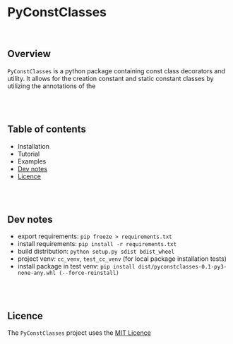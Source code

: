 # PyConstClasses

<!-- TODO: github workflows -->

<br />

## Overview

`PyConstClasses` is a python package containing const class decorators and utility. It allows for the creation constant and static constant classes by utilizing the annotations of the

<br />
<br />

## Table of contents

* Installation
* Tutorial
* Examples
* [Dev notes](#dev-notes)
* [Licence](#licence)

<br />
<br />

## Dev notes

* export requirements: `pip freeze > requirements.txt`
* install requirements: `pip install -r requirements.txt`
* build distribution: `python setup.py sdist bdist_wheel`
* project venv: `cc_venv`, `test_cc_venv` (for local package installation tests)
* install package in test venv: `pip install dist/pyconstclasses-0.1-py3-none-any.whl (--force-reinstall)`

<br />
<br />

## Licence

The `PyConstClasses` project uses the [MIT Licence](https://opensource.org/license/mit/)

